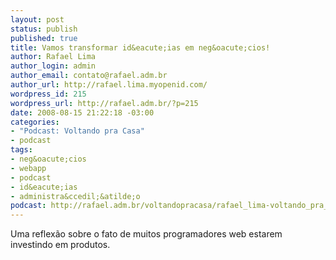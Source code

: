 ```yaml
--- 
layout: post
status: publish
published: true
title: Vamos transformar id&eacute;ias em neg&oacute;cios!
author: Rafael Lima
author_login: admin
author_email: contato@rafael.adm.br
author_url: http://rafael.lima.myopenid.com/
wordpress_id: 215
wordpress_url: http://rafael.adm.br/?p=215
date: 2008-08-15 21:22:18 -03:00
categories: 
- "Podcast: Voltando pra Casa"
- podcast
tags: 
- neg&oacute;cios
- webapp
- podcast
- id&eacute;ias
- administra&ccedil;&atilde;o
podcast: http://rafael.adm.br/voltandopracasa/rafael_lima-voltando_pra_casa-0003.mp3
---
```

Uma reflex&atilde;o sobre o fato de muitos programadores web estarem investindo em produtos.

